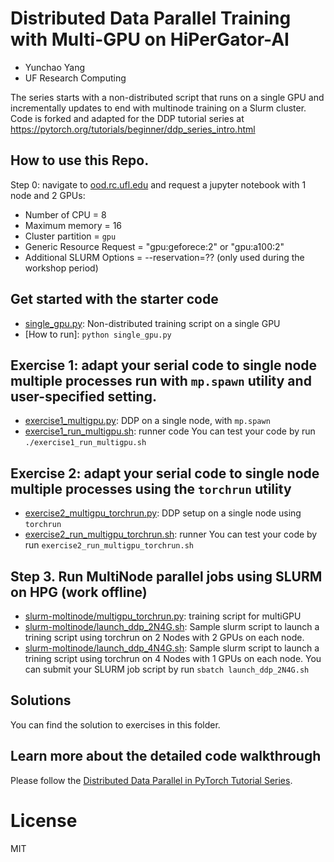 # Distributed Data Parallel Training with Multi-GPU on HiPerGator-AI

- Yunchao Yang
- UF Research Computing

The series starts with a non-distributed script that runs on a single GPU and incrementally updates to end with multinode training on a Slurm cluster.
Code is forked and adapted for the DDP tutorial series at https://pytorch.org/tutorials/beginner/ddp_series_intro.html


## How to use this Repo.

Step 0: navigate to [ood.rc.ufl.edu](ood.rc.ufl.edu) and request a jupyter notebook with 1 node and 2 GPUs:  
  - Number of CPU = 8
  - Maximum memory = 16
  - Cluster partition = `gpu`
  - Generic Resource Request = "gpu:geforece:2" or "gpu:a100:2"
  - Additional SLURM Options = --reservation=?? (only used during the workshop period)

## Get started with the starter code
* [single_gpu.py](single_gpu.py): Non-distributed training script on a single GPU
* [How to run]: `python single_gpu.py` 

## Exercise 1: adapt your serial code to single node multiple processes run with `mp.spawn` utility and user-specified setting. 
* [exercise1_multigpu.py](exercise1_multigpu.py): DDP on a single node, with `mp.spawn`  
* [exercise1_run_multigpu.sh](exercise1_run_multigpu.sh): runner code
You can test your code by run `./exercise1_run_multigpu.sh`

## Exercise 2: adapt your serial code to single node multiple processes using the `torchrun` utility
* [exercise2_multigpu_torchrun.py](exercise2_multigpu_torchrun.py): DDP setup on a single node using `torchrun`
* [exercise2_run_multigpu_torchrun.sh](exercise2_run_multigpu_torchrun.sh): runner
You can test your code by run `exercise2_run_multigpu_torchrun.sh`

## Step 3. Run MultiNode parallel jobs using SLURM  on HPG (work offline)
* [slurm-moltinode/multigpu_torchrun.py](slurm-moltinode/multigpu_torchrun.py): training script for multiGPU
* [slurm-moltinode/launch_ddp_2N4G.sh](slurm-moltinode/launch_ddp_2N4G.sh): Sample slurm script to launch a trining script using torchrun on 2 Nodes with 2 GPUs on each node.
* [slurm-moltinode/launch_ddp_4N4G.sh](slurm-moltinode/launch_ddp_4N4G.sh): Sample slurm script to launch a trining script using torchrun on 4 Nodes with 1 GPUs on each node.
You can submit your SLURM job script by run `sbatch launch_ddp_2N4G.sh`

## Solutions
You can find the solution to exercises in this folder.

## Learn more about the detailed code walkthrough
Please follow the [Distributed Data Parallel in PyTorch Tutorial Series](https://www.youtube.com/playlist?list=PL_lsbAsL_o2CSuhUhJIiW0IkdT5C2wGWj).


# License
MIT 